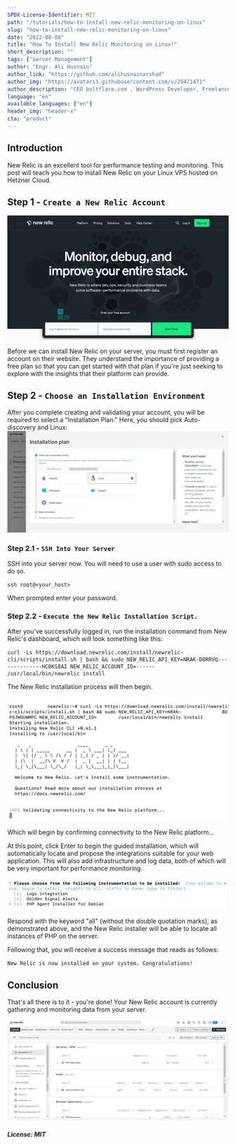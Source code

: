 ```yaml
---
SPDX-License-Identifier: MIT
path: "/tutorials/how-to-install-new-relic-monitoring-on-linux"
slug: "how-to-install-new-relic-monitoring-on-linux"
date: "2022-08-08"
title: "How To Install New Relic Monitoring on Linux!"
short_description: ""
tags: ["Server Management"]
author: "Engr. Ali Husnain"
author_link: "https://github.com/alihusnainarshad"
author_img: "https://avatars3.githubusercontent.com/u/29471471"
author_description: "CEO boltflare.com , WordPress Developer, Freelancer & less Conversationalist"
language: "en"
available_languages: ["en"]
header_img: "header-x"
cta: "product"
---
```


## Introduction

New Relic is an excellent tool for performance testing and monitoring. This post will teach you how to install New Relic on your Linux VPS hosted on Hetzner Cloud.


## Step 1 - `Create a New Relic Account`

![new relic homepage](images/new-relic-homepage.png)

Before we can install New Relic on your server, you must first register an account on their website. They understand the importance of providing a free plan so that you can get started with that plan if you're just seeking to explore with the insights that their platform can provide. 


## Step 2 - `Choose an Installation Environment`

After you complete creating and validating your account, you will be required to select a "Installation Plan." Here, you should pick Auto-discovery and Linux:
![choose installation environment](images/choose-installation.png)


### Step 2.1 - `SSH Into Your Server`

SSH into your server now. You will need to use a user with sudo access to do so.

```shell
ssh root@<your_host>
```

When prompted enter your password. 

### Step 2.2 - `Execute the New Relic Installation Script.`

After you've successfully logged in, run the installation command from New Relic's dashboard, which will look something like this:

```shell
curl -Ls https://download.newrelic.com/install/newrelic-cli/scripts/install.sh | bash && sudo NEW_RELIC_API_KEY=NRAK-D8RRVQ--------------HC8KS8AI NEW_RELIC_ACCOUNT_ID=------ /usr/local/bin/newrelic install
```
The New Relic installation process will then begin.

![installation process started](images/new-relic-installation-process-started.png)

Which will begin by confirming connectivity to the New Relic platform...

At this point, click Enter to begin the guided installation, which will automatically locate and propose the integrations suitable for your web application. This will also add infrastructure and log data, both of which will be very important for performance monitoring.


![installation integration options](images/new-relic-installation-integration-options.png)


Respond with the keyword "all" (without the double quotation marks), as demonstrated above, and the New Relic installer will be able to locate all instances of PHP on the server.

Following that, you will receive a success message that reads as follows:

```shell
New Relic is now installed on your system. Congratulations!
```

## Conclusion

That's all there is to it - you're done! Your New Relic account is currently gathering and monitoring data from your server.

![new-relic dashboard](images/new-relic-dashboard.png)

##### License: MIT

<!--

Contributor's Certificate of Origin

By making a contribution to this project, I certify that:

(a) The contribution was created in whole or in part by me and I have
    the right to submit it under the license indicated in the file; or

(b) The contribution is based upon previous work that, to the best of my
    knowledge, is covered under an appropriate license and I have the
    right under that license to submit that work with modifications,
    whether created in whole or in part by me, under the same license
    (unless I am permitted to submit under a different license), as
    indicated in the file; or

(c) The contribution was provided directly to me by some other person
    who certified (a), (b) or (c) and I have not modified it.

(d) I understand and agree that this project and the contribution are
    public and that a record of the contribution (including all personal
    information I submit with it, including my sign-off) is maintained
    indefinitely and may be redistributed consistent with this project
    or the license(s) involved.

Signed-off-by: [submitter's name and email address here]

-->